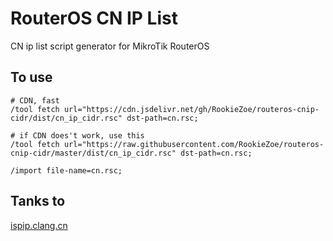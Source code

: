 # RouterOS CN IP List

CN ip list script generator for MikroTik RouterOS

## To use

```Ros Shell
# CDN, fast
/tool fetch url="https://cdn.jsdelivr.net/gh/RookieZoe/routeros-cnip-cidr/dist/cn_ip_cidr.rsc" dst-path=cn.rsc;

# if CDN does't work, use this
/tool fetch url="https://raw.githubusercontent.com/RookieZoe/routeros-cnip-cidr/master/dist/cn_ip_cidr.rsc" dst-path=cn.rsc;

/import file-name=cn.rsc;
```

## Tanks to

[ispip.clang.cn](https://ispip.clang.cn/)
